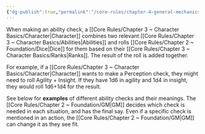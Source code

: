 ```yaml
---
{"dg-publish":true,"permalink":"/core-rules/chapter-4-general-mechanics/ability-checks/"}
---
```


When making an ability check, a [[Core Rules/Chapter 3 ~ Character Basics/Character\|Character]] combines two relevant [[Core Rules/Chapter 3 ~ Character Basics/Abilities\|Abilities]] and rolls [[Core Rules/Chapter 2 ~ Foundation/Dice\|Dice]] for them based on their [[Core Rules/Chapter 3 ~ Character Basics/Ranks\|Ranks]]. The result of the roll is added together.

For example, if a [[Core Rules/Chapter 3 ~ Character Basics/Character\|Character]] wants to make a Perception check, they might need to roll Agility + Insight. If they have 1d6 in agility and 1d4 in insight, they would roll 1d6+1d4 for the result.

See below for **examples** of different ability checks and their meanings. The [[Core Rules/Chapter 2 ~ Foundation/GM\|GM]] decides which check is needed in each situation, and has the final say. Even if a specific check is mentioned in an action, the [[Core Rules/Chapter 2 ~ Foundation/GM\|GM]] can change it as they see fit.